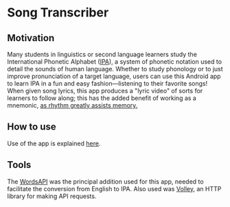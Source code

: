 # Song Transcriber

## Motivation
Many students in linguistics or second language learners study the International Phonetic Alphabet ([IPA]), a system of phonetic notation used to detail the sounds of human language. Whether to study phonology or to just improve pronunciation of a target language, users can use this Android app to learn IPA in a fun and easy fashion—listening to their favorite songs! When given song lyrics, this app produces a "lyric video" of sorts for learners to follow along; this has the added benefit of working as a mnemonic, <a href="https://www.wsj.com/articles/why-does-music-aid-in-memorization-1388458293?tesla=y">as rhythm greatly assists memory.</a>

## How to use
Use of the app is explained [here].

## Tools
The [WordsAPI] was the principal addition used for this app, needed to facilitate the conversion from English to IPA. Also used was [Volley], an HTTP library for making API requests.

[//]: # (These are reference links used in the body of this note and get stripped out when the markdown processor does its job. There is no need to format nicely because it shouldn't be seen. Thanks SO - http://stackoverflow.com/questions/4823468/store-comments-in-markdown-syntax)

   [WordsAPI]: <https://www.wordsapi.com/>
   [here]: <https://www.youtube.com/watch?v=fjkOAoxchKc>
   [IPA]: <https://en.wikipedia.org/wiki/International_Phonetic_Alphabet>
   [Volley]: <https://developer.android.com/training/volley>
